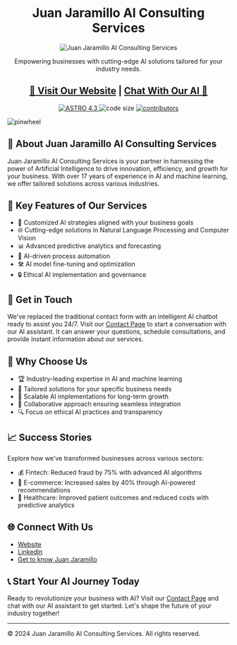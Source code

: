 <h1 align=center>Juan Jaramillo AI Consulting Services</h1>
<p align=center><img src="https://media.myparcero.com/2-logo_blanco.png" alt="Juan Jaramillo AI Consulting Services" /></p>
<p align=center>Empowering businesses with cutting-edge AI solutions tailored for your industry needs.</p>
<h2 align="center"><a target="_blank" href="https://juanjaramillo.ai" rel="nofollow"> 👀 Visit Our Website</a> | <a  target="_blank" href="https://juanjaramillo.ai/contact"> Chat With Our AI 🤖 </a>
</h2>
<p align=center>
  <a href="https://github.com/withastro/astro/releases/tag/astro%404.3.2" alt="Contributors">
    <img src="https://img.shields.io/static/v1?label=ASTRO&message=4.3&color=000&logo=astro" alt="ASTRO 4.3" />
  </a>

  <img src="https://img.shields.io/github/languages/code-size/themefisher/pinwheel-astro" alt="code size">

  <a href="https://github.com/themefisher/pinwheel-astro/graphs/contributors">
    <img src="https://img.shields.io/github/contributors/themefisher/bigspring-light-astro" alt="contributors"></a>
</p>

![pinwheel](https://media.myparcero.com/website-screenshot.webp)

## 🚀 About Juan Jaramillo AI Consulting Services

Juan Jaramillo AI Consulting Services is your partner in harnessing the power of Artificial Intelligence to drive innovation, efficiency, and growth for your business. With over 17 years of experience in AI and machine learning, we offer tailored solutions across various industries.

## 📌 Key Features of Our Services

- 🧠 Customized AI strategies aligned with your business goals
- 🌐 Cutting-edge solutions in Natural Language Processing and Computer Vision
- 📊 Advanced predictive analytics and forecasting
- 🤖 AI-driven process automation
- 🛠️ AI model fine-tuning and optimization
- 🔒 Ethical AI implementation and governance

## 💬 Get in Touch

We've replaced the traditional contact form with an intelligent AI chatbot ready to assist you 24/7. Visit our [Contact Page](https://juanjaramillo.ai/contact) to start a conversation with our AI assistant. It can answer your questions, schedule consultations, and provide instant information about our services.

## 🌟 Why Choose Us

- 🏆 Industry-leading expertise in AI and machine learning
- 🎯 Tailored solutions for your specific business needs
- 🚀 Scalable AI implementations for long-term growth
- 🤝 Collaborative approach ensuring seamless integration
- 🔍 Focus on ethical AI practices and transparency

## 📈 Success Stories

Explore how we've transformed businesses across various sectors:

- 💰 Fintech: Reduced fraud by 75% with advanced AI algorithms
- 🛒 E-commerce: Increased sales by 40% through AI-powered recommendations
- 🏥 Healthcare: Improved patient outcomes and reduced costs with predictive analytics

## 🌐 Connect With Us

- [Website](https://juanjaramillo.ai)
- [LinkedIn](https://www.linkedin.com/in/juan-jaramillo-ai/)
- [Get to know Juan Jaramillo](https://juanjaramillo.tech)

## 📞 Start Your AI Journey Today

Ready to revolutionize your business with AI? Visit our [Contact Page](https://juanjaramillo.ai/contact) and chat with our AI assistant to get started. Let's shape the future of your industry together!

---

© 2024 Juan Jaramillo AI Consulting Services. All rights reserved.
